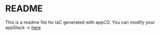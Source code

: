 # README
This is a readme file for IaC generated with appCD.
You can modify your appStack -> [here](http://cloud.appcd.io/appstacks/f296f4cd-13ad-464c-9363-4b4e20f106bf)
